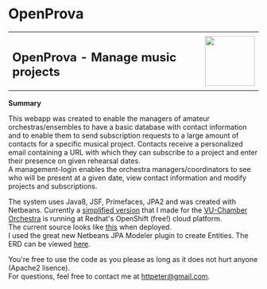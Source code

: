 # OpenProva
<table>
  <tr>
    <td><h2>OpenProva - Manage music projects</h2></td>
    <td><img alt='' src='http://www.vu-kamerorkest.nl/images/griff-blauw.png' width='100px' height='100px'/></td>
  </tr>
</table>



<b>Summary</b>
<p>
    This webapp was created to enable the managers of amateur orchestras/ensembles to have a basic database with contact information and to enable them to send subscription requests to a large amount of contacts for a specific musical project.
    Contacts receive a personalized email containing a URL with which they can subscribe to a project and enter their presence on given rehearsal dates.
    <br/>
    A management-login enables the orchestra managers/coordinators to see who will be present at a given date, view contact information and modify projects and subscriptions.
</p>
<p>
    The system uses Java8, JSF, Primefaces, JPA2 and was created with Netbeans. Currently a <a href='http://inschrijven-vukamerorkest.rhcloud.com/'>simplified version</a> that I made for the <a href='http://vu-kamerorkest.nl/'>VU-Chamber Orchestra</a> is running at Redhat's OpenShift (free!) cloud platform.
    <br/>
    The current source looks like <a href='http://www.positive-interaction.com'>this</a> when deployed.
    <br/>
    I used the great new Netbeans JPA Modeler plugin to create Entities. The ERD can be viewed <a href='src/java/org/op/data/model/diagram/JPADiagram.jpa.png?raw=true' target='_blank'>here</a>.
</p>
<p>
    You're free to use the code as you please as long as it does not hurt anyone (Apache2 lisence).
    <br/>
    For questions, feel free to contact me at <a href='mailto:httpeter@gmail.com'>httpeter@gmail.com</a>.
</p>